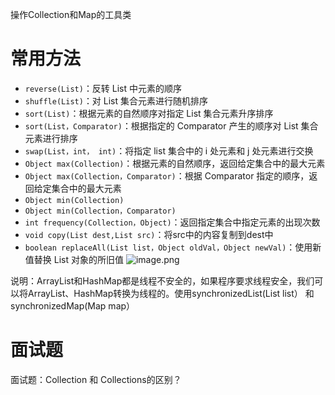 操作Collection和Map的工具类
# 常用方法
* `reverse(List)`：反转 List 中元素的顺序
* `shuffle(List)`：对 List 集合元素进行随机排序
* `sort(List)`：根据元素的自然顺序对指定 List 集合元素升序排序
* `sort(List，Comparator)`：根据指定的 Comparator 产生的顺序对 List 集合元素进行排序
* `swap(List，int， int)`：将指定 list 集合中的 i 处元素和 j 处元素进行交换
* `Object max(Collection)`：根据元素的自然顺序，返回给定集合中的最大元素
* `Object max(Collection，Comparator)`：根据 Comparator 指定的顺序，返回给定集合中的最大元素
* `Object min(Collection)`
* `Object min(Collection，Comparator)`
* `int frequency(Collection，Object)`：返回指定集合中指定元素的出现次数
* `void copy(List dest,List src)`：将src中的内容复制到dest中
* `boolean replaceAll(List list，Object oldVal，Object newVal)`：使用新值替换 List 对象的所旧值
![image.png](https://cdn.nlark.com/yuque/0/2022/png/28932072/1655990656684-0f6a38a6-b9d5-4617-a9a4-ab83a611778e.png#averageHue=%23f6f5f2&clientId=uac2c0742-a28e-4&from=paste&height=266&id=u9b51bdb5&originHeight=266&originWidth=709&originalType=binary&ratio=1&rotation=0&showTitle=false&size=126075&status=done&style=none&taskId=u445ce926-de48-429b-b1e1-8b2aefc35d9&title=&width=709)

说明：ArrayList和HashMap都是线程不安全的，如果程序要求线程安全，我们可以将ArrayList、HashMap转换为线程的。使用synchronizedList(List list） 和 synchronizedMap(Map map）
# 面试题
面试题：Collection 和 Collections的区别？

